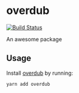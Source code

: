 # overdub
[![Build Status](https://travis-ci.org/splayd/overdub.svg?branch=master)](https://travis-ci.org/splayd/overdub)

An awesome package

## Usage
Install [overdub](https://yarnpkg.com/en/package/overdub)
by running:

```sh
yarn add overdub
```
